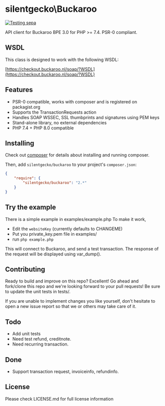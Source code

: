 # silentgecko\Buckaroo
[![Testing sepa](https://github.com/silentgecko/buckaroo/actions/workflows/php.yml/badge.svg)](https://github.com/silentgecko/buckaroo/actions/workflows/php.yml)

API client for Buckaroo BPE 3.0 for PHP >= 7.4. PSR-0 compliant.

## WSDL

This class is designed to work with the following WSDL:

[https://checkout.buckaroo.nl/soap/?WSDL](https://checkout.buckaroo.nl/soap/?WSDL)

## Features

* PSR-0 compatible, works with composer and is registered on packagist.org
* Supports the TransactionRequests action
* Handles SOAP WSSEC, SSL thumbprints and signatures using PEM keys
* Stand-alone library, no external dependencies
* PHP 7.4 + PHP 8.0 compatible

## Installing

Check out [composer](http://www.getcomposer.org) for details about installing and running composer.

Then, add `silentgecko/buckaroo` to your project's `composer.json`:

```json
{
    "require": {
        "silentgecko/buckaroo": "2.*"
    }
}
```

## Try the example

There is a simple example in examples/example.php
To make it work, 
* Edit the `websiteKey` (currently defaults to CHANGEME)
* Put you private_key.pem file in examples/
* run `php example.php`

This will connect to Buckaroo, and send a test transaction. 
The response of the request will be displayed using var_dump().

## Contributing

Ready to build and improve on this repo? Excellent!
Go ahead and fork/clone this repo and we're looking forward to your pull requests!
Be sure to update the unit tests in tests/.

If you are unable to implement changes you like yourself, don't hesitate to
open a new issue report so that we or others may take care of it.

## Todo

* Add unit tests
* Need test refund, creditnote.
* Need recurring transaction.

## Done

* Support transaction request, invoiceinfo, refundinfo.

## License
Please check LICENSE.md for full license information


